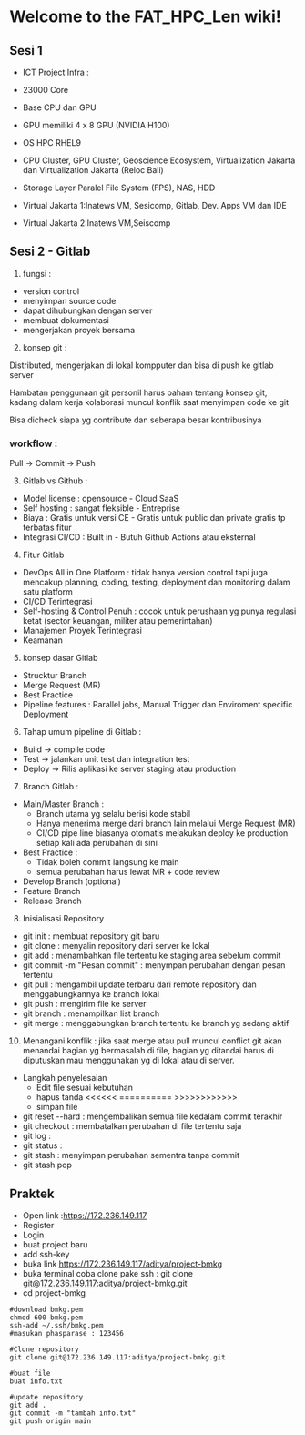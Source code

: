 # Welcome to the FAT_HPC_Len wiki!
## Sesi 1 
- ICT Project Infra :
- 23000 Core
- Base CPU dan GPU
- GPU memiliki 4 x 8 GPU (NVIDIA H100)
- OS HPC RHEL9
- CPU Cluster, GPU Cluster, Geoscience Ecosystem, Virtualization Jakarta dan Virtualization Jakarta (Reloc Bali)
- Storage Layer Paralel File System (FPS), NAS, HDD

- Virtual Jakarta 1:Inatews VM, Sesicomp, Gitlab, Dev. Apps VM dan IDE

- Virtual Jakarta 2:Inatews VM,Seiscomp

## Sesi 2 - Gitlab

1. fungsi :
- version control
- menyimpan source code
- dapat dihubungkan dengan server
- membuat dokumentasi
- mengerjakan proyek bersama

2. konsep git :

Distributed, mengerjakan di lokal kompputer dan bisa di push ke gitlab server

Hambatan penggunaan git personil harus paham tentang konsep git, kadang dalam kerja kolaborasi muncul konflik saat menyimpan code ke git

Bisa dicheck siapa yg contribute dan seberapa besar kontribusinya

### workflow :

Pull -> Commit -> Push

3. Gitlab vs Github :
- Model license : opensource - Cloud SaaS
- Self hosting : sangat fleksible - Entreprise
- Biaya : Gratis untuk versi CE - Gratis untuk public dan private gratis tp terbatas fitur
- Integrasi CI/CD : Built in - Butuh Github Actions atau eksternal

4. Fitur Gitlab
- DevOps All in One Platform : tidak hanya version control tapi juga mencakup planning, coding, testing, deployment dan monitoring  dalam satu platform
- CI/CD Terintegrasi
- Self-hosting & Control Penuh : cocok untuk perushaan yg punya regulasi ketat (sector keuangan, militer atau pemerintahan)
- Manajemen Proyek Terintegrasi
- Keamanan

5. konsep dasar Gitlab
- Strucktur Branch
- Merge Request (MR)
- Best Practice
- Pipeline features : Parallel jobs, Manual Trigger dan Enviroment specific Deployment

6. Tahap umum pipeline di Gitlab :
- Build -> compile code
- Test -> jalankan unit test dan integration test
- Deploy -> Rilis aplikasi ke server staging atau production

7. Branch Gitlab :
- Main/Master Branch :
  - Branch utama yg selalu berisi kode stabil
  - Hanya menerima merge dari branch lain melalui Merge Request (MR)
  - CI/CD pipe line biasanya otomatis melakukan deploy ke production setiap kali ada perubahan di sini
- Best Practice :
  - Tidak boleh commit langsung ke main
  - semua perubahan harus lewat MR + code review
- Develop Branch (optional)
- Feature Branch
- Release Branch

8. Inisialisasi Repository
- git init : membuat repository git baru
- git clone : menyalin repository dari server ke lokal
- git add : menambahkan file tertentu ke staging area sebelum commit
- git commit -m "Pesan commit" : menympan perubahan dengan pesan tertentu
- git pull : mengambil update terbaru dari remote repository dan menggabungkannya ke branch lokal
- git push : mengirim file ke server
- git branch : menampilkan list branch
- git merge : menggabungkan branch tertentu ke branch yg sedang aktif

10. Menangani konflik : jika saat merge atau pull muncul conflict git akan menandai bagian yg bermasalah di file, bagian yg ditandai harus di diputuskan mau menggunakan yg di lokal atau di server.
- Langkah penyelesaian
    - Edit file sesuai kebutuhan
    - hapus tanda <<<<<< ========== >>>>>>>>>>>>
    - simpan file
- git reset --hard : mengembalikan semua file kedalam commit terakhir
- git checkout : membatalkan perubahan di file tertentu saja
- git log : 
- git status :
- git stash : menyimpan perubahan sementra tanpa commit
- git stash pop

## Praktek
- Open link :https://172.236.149.117
- Register
- Login
- buat project baru
- add ssh-key
- buka link https://172.236.149.117/aditya/project-bmkg
- buka terminal coba clone pake ssh : git clone git@172.236.149.117:aditya/project-bmkg.git
- cd project-bmkg

```
#download bmkg.pem
chmod 600 bmkg.pem
ssh-add ~/.ssh/bmkg.pem 
#masukan phasparase : 123456

#Clone repository
git clone git@172.236.149.117:aditya/project-bmkg.git

#buat file
buat info.txt

#update repository
git add .
git commit -m "tambah info.txt"
git push origin main
```
